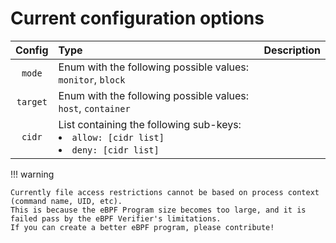 # Current configuration options


| Config | Type | Description |
|:------:|:----|:-----------:|
| `mode` | Enum with the following possible values: `monitor`, `block` | |
| `target` | Enum with the following possible values: `host`, `container` | |
| `cidr` | List containing the following sub-keys:<br><li>`allow: [cidr list]`</li><li>`deny: [cidr list]`</li>| |

!!! warning

    Currently file access restrictions cannot be based on process context (command name, UID, etc).  
    This is because the eBPF Program size becomes too large, and it is failed pass by the eBPF Verifier's limitations.  
    If you can create a better eBPF program, please contribute!